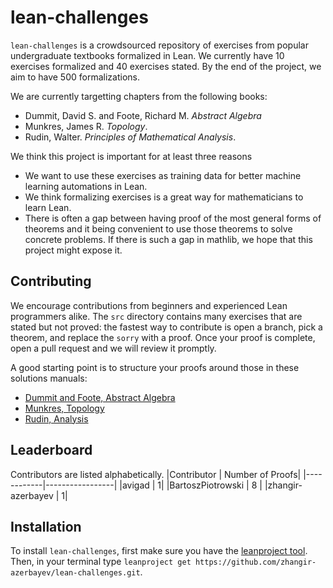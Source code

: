 # lean-challenges
`lean-challenges` is a crowdsourced repository of exercises from popular undergraduate textbooks formalized in Lean. 
We currently have 10 exercises formalized and 40 exercises stated. By the end of the project, we aim to have 500 formalizations.  

We are currently targetting chapters from the following books: 
- Dummit, David S. and Foote, Richard M. *Abstract Algebra*
- Munkres, James R. *Topology*. 
- Rudin, Walter. *Principles of Mathematical Analysis*. 

We think this project is important for at least three reasons
- We want to use these exercises as training data for better machine learning automations in Lean. 
- We think formalizing exercises is a great way for mathematicians to learn Lean. 
- There is often a gap between having proof of the most general forms of theorems and it being convenient to use those theorems 
to solve concrete problems. If there is such a gap in mathlib, we hope that this project might expose it. 

## Contributing
We encourage contributions from beginners and experienced Lean programmers alike. The `src` directory contains many exercises that are stated
but not proved: the fastest way to contribute is open a branch, pick a theorem, and replace the `sorry` with a proof. Once your proof is complete, 
open a pull request and we will review it promptly. 

A good starting point is to structure your proofs around those in these solutions manuals: 
- [Dummit and Foote, Abstract Algebra](https://linearalgebras.com/solution-to-abstract-algebra.html)
- [Munkres, Topology](https://dbfin.com/topology/munkres/)
- [Rudin, Analysis](https://minds.wisconsin.edu/handle/1793/67009) 

## Leaderboard
Contributors are listed alphabetically. 
|Contributor | Number of Proofs|
|------------|-----------------|
|avigad | 1| 
|BartoszPiotrowski | 8 | 
|zhangir-azerbayev | 1| 

## Installation
To install `lean-challenges`, first make sure you have the [leanproject tool](https://leanprover-community.github.io/get_started.html). 
Then, in your terminal type `leanproject get https://github.com/zhangir-azerbayev/lean-challenges.git`. 
